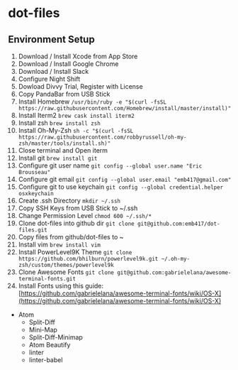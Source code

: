 # dot-files

## Environment Setup
1. Download / Install Xcode from App Store
1. Download / Install Google Chrome
1. Download / Install Slack
1. Configure Night Shift
1. Dowload Divvy Trial, Register with License
1. Copy PandaBar from USB Stick
1. Install Homebrew `/usr/bin/ruby -e "$(curl -fsSL https://raw.githubusercontent.com/Homebrew/install/master/install)"`
1. Install Iterm2 `brew cask install iterm2`
1. Install zsh `brew install zsh`
1. Install Oh-My-Zsh `sh -c "$(curl -fsSL https://raw.githubusercontent.com/robbyrussell/oh-my-zsh/master/tools/install.sh)"`
1. Close terminal and Open iterm
1. Install git `brew install git`
1. Configure git user name `git config --global user.name "Eric Brousseau"`
1. Configure git email `git config --global user.email "emb417@gmail.com"`
1. Configure git to use keychain `git config --global credential.helper osxkeychain`
1. Create .ssh Directory `mkdir ~/.ssh`
1. Copy SSH Keys from USB Stick to ~/.ssh
1. Change Permission Level `chmod 600 ~/.ssh/*`
1. Clone dot-files into github dir `git clone git@github.com:emb417/dot-files.git`
1. Copy files from github/dot-files to ~
1. Install vim `brew install vim`
1. Install PowerLevel9K Theme `git clone https://github.com/bhilburn/powerlevel9k.git ~/.oh-my-zsh/custom/themes/powerlevel9k`
1. Clone Awesome Fonts `git clone git@github.com:gabrielelana/awesome-terminal-fonts.git`
1. Install Fonts using this guide: [https://github.com/gabrielelana/awesome-terminal-fonts/wiki/OS-X](https://github.com/gabrielelana/awesome-terminal-fonts/wiki/OS-X)


* Atom
  * Split-Diff
  * Mini-Map
  * Split-Diff-Minimap
  * Atom Beautify
  * linter
  * linter-babel
